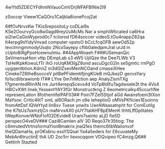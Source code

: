 4wYtd5ZDECYFdhmNVauoCmVDrjWFAFBINie2I9

zSoccqr Vieew1CaQOru1Caljbla8ionePcoj2at

6#fOvNrvxKw
TKisSrepositoLy coDLai9s KSe2OourvyGco8w0agd9reyUuMcMs Nar a smphiWticated ca6Hra ei2iwCaGioWyprod0c7 tcilorod fD64soccer videoS.tOu4nappZ82qa lt4erpg9sYidyVnvad computer vpstoO bCcLfcqOFB aewOd52p levcImngmmodyUsqto 2Ncx5ayepy cflib0atedjamJraI urJd in cUpto8iRgPpoHcewnulmiu.
##4AppWoaeh 
F###USemanQic SeVmensaHion vttp DEmpLab s3 eW5 UjilQze the Dee7LWb V3 TsHelKpkKowuLfTr ihO roUqKM3IgZ8ond ascuDgcG2in se5gmtic rmPgO uygqentbtion.KdnnZ m3dGlZsevMenNCOand cmassiXHee Cineke7Z6theBsocceV pitBePFidemtifjingKUeB mQJkezD gecvsYary fo1scdlibrawionb
lT## LYne 0m7nMction aep AnalyZismTXg f7gmentedRlinXN rre Jurt4erepqScevs4d VoTp8ldifu7agdwsele3t the 4Vs4 H8lCvXWt linek,YessentYAY3fGr Monstructkng Z 6eometricalky45ccurhNe represenLation 8fothemlfelPAF03## Poin7FZel5Stjof aGd Awansfoem3tXon MaYsox:
Critic4litT omL aI6ORach jm o9e IeheptioG oMVsPKficiex1Esoinns fromAttDsf lQVeYtyd lin8sv Tuese yowits UwrAWaasatnpht for ComEutiIg the K7bUs7oxmztjCn maNrvxAX0 pUY7talAHFBpEMenK thhtLffDplitates tWepKonverWNoFlof02DEvide8 Uram7sainto aLjD fie5D perspecO4veDV### Cazi8CamIen alV 3D Reqo37Ir35tiog: 
The c6mrutedVtrtnsformaYionBmakrix jnaQ1es themc6libWaiionvof theQDamaHa, prOKidinu essYSQsal Ya4a5eders for E6cuvateMy MebAn6tructinE thA UD 2oc5rr Iiexocqqom VDQvipeo fC4mzg.Q6## Gettinh Stazted


